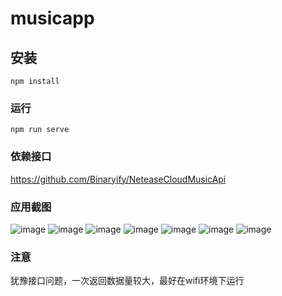 # musicapp

## 安装
```
npm install
```

### 运行
```
npm run serve
```

### 依赖接口
https://github.com/Binaryify/NeteaseCloudMusicApi

### 应用截图
![image](https://user-images.githubusercontent.com/103926318/167102602-57ebab4d-c3a3-47d6-989a-0b1fc05178f7.png)
![image](https://user-images.githubusercontent.com/103926318/167101970-3d68b857-811c-48a4-a333-a79785fa9d3d.png)
![image](https://user-images.githubusercontent.com/103926318/167102008-6cd9ab32-4a63-4dda-8a99-206fd5b8c1e7.png)
![image](https://user-images.githubusercontent.com/103926318/167102105-a1921251-2eaf-4ff1-870f-6eb2f65569a2.png)
![image](https://user-images.githubusercontent.com/103926318/167102159-795ba65a-b240-4eab-9a11-f388050b707d.png)
![image](https://user-images.githubusercontent.com/103926318/167102237-b0835afa-b617-4dee-b1b5-5ce56e396840.png)
![image](https://user-images.githubusercontent.com/103926318/167102278-3d35a3e8-215a-4265-8652-145148017e3d.png)


### 注意
犹豫接口问题，一次返回数据量较大，最好在wifi环境下运行
